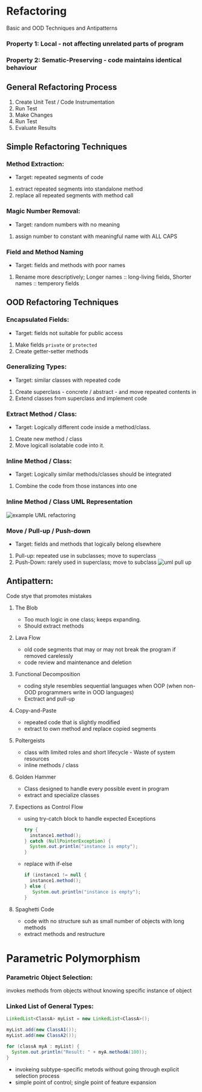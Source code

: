# Refactoring
Basic and OOD Techniques and Antipatterns

### Property 1: Local - not affecting unrelated parts of program
### Property 2: Sematic-Preserving - code maintains identical behaviour

## General Refactoring Process
1. Create Unit Test / Code Instrumentation
2. Run Test
3. Make Changes
4. Run Test
5. Evaluate Results

## Simple Refactoring Techniques
### Method Extraction:
   * Target: repeated segments of code
   1. extract repeated segments into standalone method
   2. replace all repeated segments with method call

### Magic Number Removal:
   * Target: random numbers with no meaning
   1. assign number to constant with meaningful name with ALL CAPS

### Field and Method Naming
   * Target: fields and methods with poor names
   1. Rename more descriptively; Longer names :: long-living fields, Shorter names :: temperory fields

## OOD Refactoring Techniques
### Encapsulated Fields:
   * Target: fields not suitable for public access
   1. Make fields `private` or `protected`
   2. Create getter-setter methods

### Generalizing Types:
   * Target: similar classes with repeated code
   1. Create superclass - concrete / abstract - and move repeated contents in
   2. Extend classes from superclass and implement code

### Extract Method / Class:
   * Target: Logically different code inside a method/class.
   1. Create new method / class
   2. Move logicall isolatable code into it.

### Inline Method / Class:
   * Target: Logically similar methods/classes should be integrated
   1. Combine the code from those instances into one
   
### Inline Method / Class UML Representation
![example UML refactoring](https://github.com/suzyng83209/155_notes/blob/master/uml%20refactoring.PNG)

### Move / Pull-up / Push-down
   * Target: fields and methods that logically belong elsewhere
   1. Pull-up: repeated use in subclasses; move to superclass
   2. Push-Down: rarely used in superclass; move to subclass
![uml pull up](https://github.com/suzyng83209/155_notes/blob/master/uml%20pull-up.PNG)

## Antipattern:
Code stye that promotes mistakes

1. The Blob
   * Too much logic in one class; keeps expanding.
   * Should extract methods
   
2. Lava Flow
   * old code segments that may or may not break the program if removed carelessly
   * code review and maintenance and deletion
   
3. Functional Decomposition
   * coding style resembles sequential languages when OOP (when non-OOD programmers write in OOD languages)
   * Exctract and pull-up
   
4. Copy-and-Paste
   * repeated code that is slightly modified
   * extract to own method and replace copied segments
   
5. Poltergeists
   * class with limited roles and short lifecycle - Waste of system resources
   * inline methods / class
   
6. Golden Hammer
   * Class designed to handle every possible event in program
   * extract and specialize classes
   
7. Expections as Control Flow
   * using try-catch block to handle expected Exceptions
      ```java
      try {
        instance1.method();
      } catch (NullPointerException) {
        System.out.println("instance is empty");
      }
      ```
   * replace with if-else
      ```java
      if (instance1 != null {
        instance1.method();
      } else {
         System.out.println("instance is empty");
      }
      ```
8. Spaghetti Code
   * code with no structure suh as small number of objects with long methods
   * extract methods and restructure

# Parametric Polymorphism

### Parametric Object Selection:
invokes methods from objects without knowing specific instance of object

### Linked List of General Types:
```java
LinkedList<ClassA> myList = new LinkedList<ClassA>();

myList.add(new ClassA1());
myList.add(new ClassA2());

for (classA myA : myList) {
  System.out.println("Result: " + myA.methodA(100));
}
```

* invokeing subtype-specific metods without going through explicit selection process
* simple point of control; single point of feature expansion
